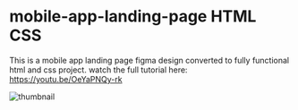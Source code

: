 # mobile-app-landing-page  HTML CSS
This is a mobile app landing page figma design converted to fully functional html and css project.
watch the full tutorial here:
https://youtu.be/OeYaPNQy-rk


![thumbnail](https://user-images.githubusercontent.com/22674425/150672624-1949ebb7-4dce-411c-8a41-e24ce963b1a4.png)
